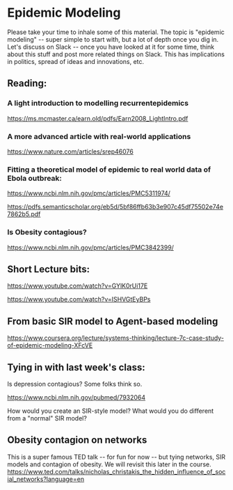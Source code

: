 # Epidemic Modeling

Please take your time to inhale some of this material. 
The topic is "epidemic modeling" -- super simple to start with, but a lot of depth once you dig in. Let's discuss on Slack -- once you have looked at it for some time, think about this stuff and post more related things on Slack. This has implications in politics, spread of ideas and innovations, etc. 

## Reading: 

### A light introduction to modelling recurrentepidemics

https://ms.mcmaster.ca/earn.old/pdfs/Earn2008_LightIntro.pdf 

### A more advanced article with real-world applications

https://www.nature.com/articles/srep46076

### Fitting a theoretical model of epidemic to real world data of Ebola outbreak:

https://www.ncbi.nlm.nih.gov/pmc/articles/PMC5311974/

https://pdfs.semanticscholar.org/eb5d/5bf86ffb63b3e907c45df75502e74e7862b5.pdf

### Is Obesity contagious?
https://www.ncbi.nlm.nih.gov/pmc/articles/PMC3842399/

## Short Lecture bits: 
https://www.youtube.com/watch?v=GYlK0rUi17E

https://www.youtube.com/watch?v=ISHVGtEyBPs


## From basic SIR model to Agent-based modeling
https://www.coursera.org/lecture/systems-thinking/lecture-7c-case-study-of-epidemic-modeling-XFcVE

## Tying in with last week's class:

Is depression contagious? Some folks think so.

https://www.ncbi.nlm.nih.gov/pubmed/7932064

How would you create an SIR-style model? What would you do different from a "normal" SIR model?


## Obesity contagion on networks
This is a super famous TED talk -- for fun for now -- but tying networks, SIR models and contagion of obesity. We will revisit this later in the course.
https://www.ted.com/talks/nicholas_christakis_the_hidden_influence_of_social_networks?language=en




